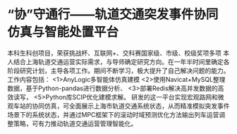 # “协”守通行——轨道交通突发事件协同仿真与智能处置平台
本科生科创项目，荣获挑战杯、互联网+、交科赛国家级、市级、校级奖项多项
本人结合上海轨道交通运营实际需求，与导师确定研究方向。在一年半时间里确定各阶段研究计划，主导各项工作。期间不断学习，极大提升了自己解决问题的能力。工作内容包括：
<1>AnyLogic多智能体仿真建模
<2>使用Navicat+MySQL整理数据，基于Python-pandas进行数据分析、
<3>部署Redis解决高并发数据的高效读写，
<5>Python库SCIP优化建模求解。
研发的这一平台实现宏观路网和微观车站的协同仿真，可全面展示上海市轨道交通系统状态，从而精准模拟突发事件场景下的系统状态，并通过MPC框架下的滚动时域预测优化方法输出列车运营调整策略，可有力推动轨道交通运营管理智能化。
